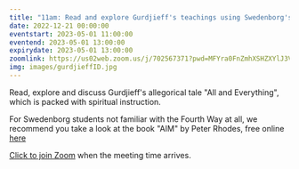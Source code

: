```yaml
---
title: "11am: Read and explore Gurdjieff's teachings using Swedenborg's insights"
date: 2022-12-21 00:00:00
eventstart: 2023-05-01 11:00:00
eventend: 2023-05-01 13:00:00
expirydate: 2023-05-01 13:00:00
zoomlink: https://us02web.zoom.us/j/702567371?pwd=MFYra0FnZmhXSHZXYlJ3VE5GMGkwZz09
img: images/gurdjieffID.jpg
---
```


Read, explore and discuss Gurdjieff's allegorical tale "All and Everything", which is packed with spiritual instruction.

For Swedenborg students not familiar with the Fourth Way at all, we recommend you take a look at the book "AIM" by Peter Rhodes, free online [here](http://www.swedenborgstudy.com/books/P.Rhodes_AIM/index.html)

[Click to join Zoom](https://us02web.zoom.us/j/702567371?pwd=MFYra0FnZmhXSHZXYlJ3VE5GMGkwZz09) when the meeting time arrives.